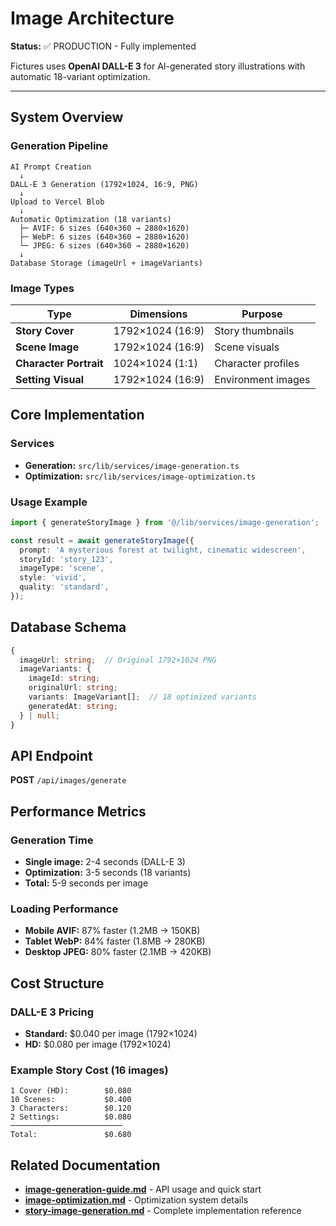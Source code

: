 # Image Architecture

**Status:** ✅ PRODUCTION - Fully implemented

Fictures uses **OpenAI DALL-E 3** for AI-generated story illustrations with automatic 18-variant optimization.

---

## System Overview

### Generation Pipeline

```
AI Prompt Creation
  ↓
DALL-E 3 Generation (1792×1024, 16:9, PNG)
  ↓
Upload to Vercel Blob
  ↓
Automatic Optimization (18 variants)
  ├─ AVIF: 6 sizes (640×360 → 2880×1620)
  ├─ WebP: 6 sizes (640×360 → 2880×1620)
  └─ JPEG: 6 sizes (640×360 → 2880×1620)
  ↓
Database Storage (imageUrl + imageVariants)
```

### Image Types

| Type | Dimensions | Purpose |
|------|-----------|---------|
| **Story Cover** | 1792×1024 (16:9) | Story thumbnails |
| **Scene Image** | 1792×1024 (16:9) | Scene visuals |
| **Character Portrait** | 1024×1024 (1:1) | Character profiles |
| **Setting Visual** | 1792×1024 (16:9) | Environment images |

## Core Implementation

### Services

- **Generation:** `src/lib/services/image-generation.ts`
- **Optimization:** `src/lib/services/image-optimization.ts`

### Usage Example

```typescript
import { generateStoryImage } from '@/lib/services/image-generation';

const result = await generateStoryImage({
  prompt: 'A mysterious forest at twilight, cinematic widescreen',
  storyId: 'story_123',
  imageType: 'scene',
  style: 'vivid',
  quality: 'standard',
});
```

## Database Schema

```typescript
{
  imageUrl: string;  // Original 1792×1024 PNG
  imageVariants: {
    imageId: string;
    originalUrl: string;
    variants: ImageVariant[];  // 18 optimized variants
    generatedAt: string;
  } | null;
}
```

## API Endpoint

**POST** `/api/images/generate`

## Performance Metrics

### Generation Time
- **Single image:** 2-4 seconds (DALL-E 3)
- **Optimization:** 3-5 seconds (18 variants)
- **Total:** 5-9 seconds per image

### Loading Performance
- **Mobile AVIF:** 87% faster (1.2MB → 150KB)
- **Tablet WebP:** 84% faster (1.8MB → 280KB)
- **Desktop JPEG:** 80% faster (2.1MB → 420KB)

## Cost Structure

### DALL-E 3 Pricing
- **Standard:** $0.040 per image (1792×1024)
- **HD:** $0.080 per image (1792×1024)

### Example Story Cost (16 images)
```
1 Cover (HD):        $0.080
10 Scenes:           $0.400
3 Characters:        $0.120
2 Settings:          $0.080
─────────────────────────
Total:               $0.680
```

## Related Documentation

- **[image-generation-guide.md](image-generation-guide.md)** - API usage and quick start
- **[image-optimization.md](image-optimization.md)** - Optimization system details
- **[story-image-generation.md](story-image-generation.md)** - Complete implementation reference

